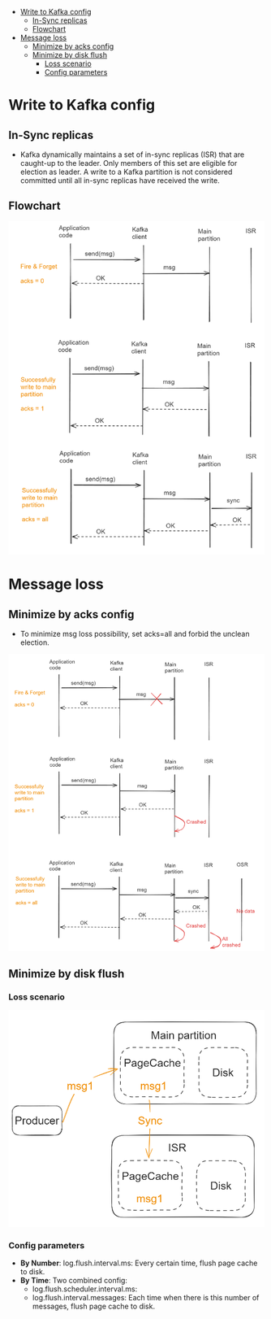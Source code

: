- [Write to Kafka config](#write-to-kafka-config)
  - [In-Sync replicas](#in-sync-replicas)
  - [Flowchart](#flowchart)
- [Message loss](#message-loss)
  - [Minimize by acks config](#minimize-by-acks-config)
  - [Minimize by disk flush](#minimize-by-disk-flush)
    - [Loss scenario](#loss-scenario)
    - [Config parameters](#config-parameters)

# Write to Kafka config
## In-Sync replicas
* Kafka dynamically maintains a set of in-sync replicas (ISR) that are caught-up to the leader. Only members of this set are eligible for election as leader. A write to a Kafka partition is not considered committed until all in-sync replicas have received the write. 

## Flowchart

![](../.gitbook/assets/messageQueue_backlog_acksConfig.png)

# Message loss 
## Minimize by acks config
* To minimize msg loss possibility, set acks=all and forbid the unclean election. 

![](../.gitbook/assets/messageQueue_backlog_msgLoss.png)

## Minimize by disk flush
### Loss scenario
![](../.gitbook/assets/messageQueue_backlog_diskflush.png)

### Config parameters
* **By Number**: log.flush.interval.ms: Every certain time, flush page cache to disk. 
* **By Time**: Two combined config: 
  * log.flush.scheduler.interval.ms: 
  * log.flush.interval.messages: Each time when there is this number of messages, flush page cache to disk. 

